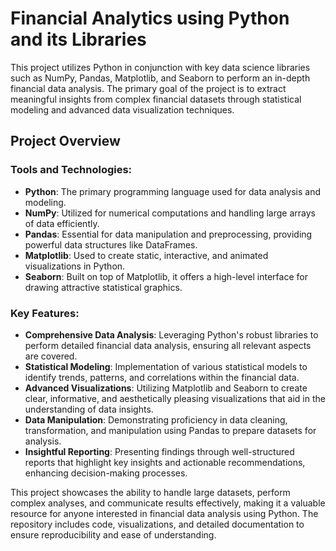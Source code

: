 # Financial Analytics using Python and its Libraries

This project utilizes Python in conjunction with key data science libraries such as NumPy, Pandas, Matplotlib, and Seaborn to perform an in-depth financial data analysis. The primary goal of the project is to extract meaningful insights from complex financial datasets through statistical modeling and advanced data visualization techniques.

## Project Overview

### Tools and Technologies:

- **Python**: The primary programming language used for data analysis and modeling.
- **NumPy**: Utilized for numerical computations and handling large arrays of data efficiently.
- **Pandas**: Essential for data manipulation and preprocessing, providing powerful data structures like DataFrames.
- **Matplotlib**: Used to create static, interactive, and animated visualizations in Python.
- **Seaborn**: Built on top of Matplotlib, it offers a high-level interface for drawing attractive statistical graphics.

### Key Features:

- **Comprehensive Data Analysis**: Leveraging Python's robust libraries to perform detailed financial data analysis, ensuring all relevant aspects are covered.
- **Statistical Modeling**: Implementation of various statistical models to identify trends, patterns, and correlations within the financial data.
- **Advanced Visualizations**: Utilizing Matplotlib and Seaborn to create clear, informative, and aesthetically pleasing visualizations that aid in the understanding of data insights.
- **Data Manipulation**: Demonstrating proficiency in data cleaning, transformation, and manipulation using Pandas to prepare datasets for analysis.
- **Insightful Reporting**: Presenting findings through well-structured reports that highlight key insights and actionable recommendations, enhancing decision-making processes.

This project showcases the ability to handle large datasets, perform complex analyses, and communicate results effectively, making it a valuable resource for anyone interested in financial data analysis using Python. The repository includes code, visualizations, and detailed documentation to ensure reproducibility and ease of understanding.

